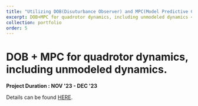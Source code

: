 ```yaml
---
title: "Utilizing DOB(Disuturbance Observer) and MPC(Model Predictive Control) on Quadrotor-Delivery application"
excerpt: DOB+MPC for quadrotor dynamics, including unmodeled dynamics <br/><img src='/images/portfolio_img/tau_0.001_ani.gif' width='500' height='300'> 
collection: portfolio
order: 5
---
```


# DOB + MPC for quadrotor dynamics, including unmodeled dynamics.

**Project Duration : NOV '23 - DEC '23**

Details can be found [HERE](https://jangminhyuk.github.io/posts/2024/01/DOB_MPC/simulation_Quadrotor_Delivery).

